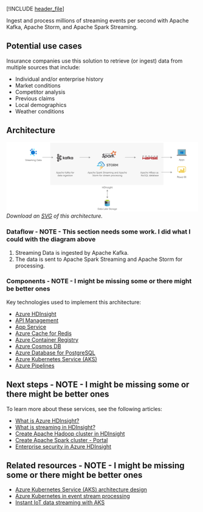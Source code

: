 
[!INCLUDE [header_file](../../../includes/sol-idea-header.md)]

Ingest and process millions of streaming events per second with Apache Kafka, Apache Storm, and Apache Spark Streaming.

## Potential use cases

Insurance companies use this solution to retrieve (or ingest) data from multiple sources that include:

- Individual and/or enterprise history
- Market conditions
- Competitor analysis
- Previous claims
- Local demographics
- Weather conditions

## Architecture

![Architecture Diagram shows the flow of data through the different processes.](../media/streaming-using-hdinsight.png)
*Download an [SVG](../media/streaming-using-hdinsight.svg) of this architecture.*

### Dataflow - NOTE - This section needs some work. I did what I could with the diagram above

1. Streaming Data is ingested by Apache Kafka.
1. The data is sent to Apache Spark Streaming and Apache Storm for processing.

### Components - NOTE - I might be missing some or there might be better ones

Key technologies used to implement this architecture:

- [Azure HDInsight](https://azure.microsoft.com/services/hdinsight)
- [API Management](https://azure.microsoft.com/services/api-management)
- [App Service](https://azure.microsoft.com/services/app-service)
- [Azure Cache for Redis](https://azure.microsoft.com/services/cache)
- [Azure Container Registry](https://azure.microsoft.com/services/container-registry)
- [Azure Cosmos DB](https://azure.microsoft.com/services/cosmos-db)
- [Azure Database for PostgreSQL](https://azure.microsoft.com/services/postgresql)
- [Azure Kubernetes Service (AKS)](https://azure.microsoft.com/services/kubernetes-service)
- [Azure Pipelines](https://azure.microsoft.com/services/devops/pipelines)

## Next steps - NOTE - I might be missing some or there might be better ones

To learn more about these services, see the following articles:

- [What is Azure HDInsight?](/azure/hdinsight/hdinsight-overview)
- [What is streaming in HDInsight?](https://docs.microsoft.com/en-us/azure/hdinsight/hdinsight-streaming-at-scale-overview)
- [Create Apache Hadoop cluster in HDInsight](./hadoop/apache-hadoop-linux-create-cluster-get-started-portal.md)
- [Create Apache Spark cluster - Portal](./spark/apache-spark-jupyter-spark-sql-use-portal.md)
- [Enterprise security in Azure HDInsight](./domain-joined/hdinsight-security-overview.md)

## Related resources - NOTE - I might be missing some or there might be better ones

- [Azure Kubernetes Service (AKS) architecture design](../../reference-architectures/containers/aks-start-here.md)
- [Azure Kubernetes in event stream processing](serverless-event-processing-aks.yml)
- [Instant IoT data streaming with AKS](aks-iot-data-streaming.yml)